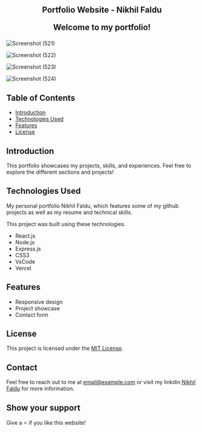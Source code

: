 <h2 align="center">
  Portfolio Website - Nikhil Faldu
  <p>Welcome to my portfolio!</p>
</h2>

![Screenshot (521)](https://github.com/user-attachments/assets/e5e62d29-960e-4b32-8107-693d60407c7c)

![Screenshot (522)](https://github.com/user-attachments/assets/914f91b8-6225-4b78-acc8-003d694f3ca2)

![Screenshot (523)](https://github.com/user-attachments/assets/3b08052f-9a37-4ae2-8992-5c15fb4c5339)

![Screenshot (524)](https://github.com/user-attachments/assets/8ace5b5a-8d16-4117-a72a-748fc3ccb26f)

## Table of Contents

- [Introduction](#introduction)
- [Technologies Used](#technologies-used)
- [Features](#features)
- [License](#license)

## Introduction

This portfolio showcases my projects, skills, and experiences. Feel free to explore the different sections and projects!

## Technologies Used

My personal portfolio Nikhil Faldu, which features some of my github projects as well as my resume and technical skills.<br/>

This project was built using these technologies.
 
- React.js
- Node.js
- Express.js
- CSS3
- VsCode
- Vercel

## Features

- Responsive design
- Project showcase
- Contact form

## License

This project is licensed under the [MIT License](LICENSE).

## Contact

Feel free to reach out to me at [email@example.com](mailto:nikhilfaldu2003@gmail.com) or visit my linkdin <a href="https://www.linkedin.com/in/nikhil-faldu/" target="_blank">Nikhil Faldu</a> for more information.

## Show your support

Give a ⭐ if you like this website!
